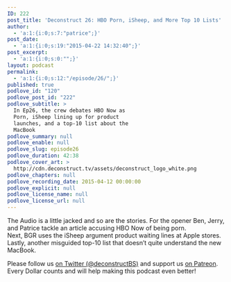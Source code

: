 ```yaml
---
ID: 222
post_title: 'Deconstruct 26: HBO Porn, iSheep, and More Top 10 Lists'
author:
  - 'a:1:{i:0;s:7:"patrice";}'
post_date:
  - 'a:1:{i:0;s:19:"2015-04-22 14:32:40";}'
post_excerpt:
  - 'a:1:{i:0;s:0:"";}'
layout: podcast
permalink:
  - 'a:1:{i:0;s:12:"/episode/26/";}'
published: true
podlove_id: "120"
podlove_post_id: "222"
podlove_subtitle: >
  In Ep26, the crew debates HBO Now as
  Porn, iSheep lining up for product
  launches, and a top-10 list about the
  MacBook
podlove_summary: null
podlove_enable: null
podlove_slug: episode26
podlove_duration: 42:38
podlove_cover_art: >
  http://cdn.deconstruct.tv/assets/deconstruct_logo_white.png
podlove_chapters: null
podlove_recording_date: 2015-04-12 00:00:00
podlove_explicit: null
podlove_license_name: null
podlove_license_url: null
---
```

<p>The Audio is a little jacked and so are the stories.  For the opener Ben, Jerry, and Patrice tackle an article accusing HBO Now of being porn. <br />Next, BGR uses the iSheep argument product waiting lines at Apple stores. <br />Lastly, another misguided top-10 list that doesn’t quite understand the new MacBook.</p>
<p>Please follow us <a href="http://twitter.com/deconstructBS">on Twitter (@deconstructBS)</a> and support us <a href="http://patreon.com/deconstruct">on Patreon</a>. Every Dollar counts and will help making this podcast even better!
</p>